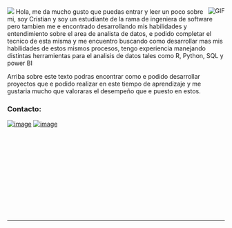   </div>
<img src="https://readme-typing-svg.herokuapp.com?font=Architects+Daughter&color=22EBF7&size=25&center=false&lines=Hey!+I°m+Cristian.....;Software+Engineer+Student;Data+Science+Enthusiast..."/>
 <img align="right" alt="GIF" src="https://media.giphy.com/media/836HiJc7pgzy8iNXCn/giphy.gif" />
Hola, me da mucho gusto que puedas entrar y leer un poco sobre mi, soy Cristian y soy un estudiante de la rama de ingeniera de software 
pero tambien me e encontrado desarrollando mis habilidades y entendimiento sobre el area de analista de datos, e podido completar el tecnico de esta misma y me encuentro
buscando como desarrollar mas mis habilidades de estos mismos procesos, tengo experiencia manejando distintas herramientas para el analisis de datos tales como R, Python, SQL y power BI

Arriba sobre este texto podras encontrar como e podido desarrollar proyectos que e podido realizar en este tiempo de aprendizaje y me gustaria mucho que valoraras el desempeño que e puesto en estos.


### Contacto:
[![image](https://img.shields.io/badge/LinkedIn-0077B5?style=for-the-badge&logo=linkedin&logoColor=white)](https://www.linkedin.com/in/cristian-garro-salazar-ba266b261/)
[![image](https://img.shields.io/badge/Gmail-D14836?style=for-the-badge&logo=gmail&logoColor=white)](mailto:produtor.cristiansalazarcr3@gmail.com)
<br />
<br />
<br />




  
</tr>
</table>
  </div>
<br>
<br><br>
<br>
<br><br><br>
<br><br>
 
</p>


-----

